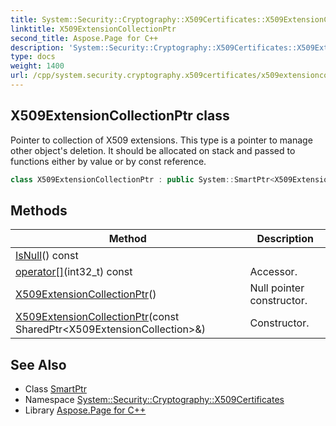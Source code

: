 ```yaml
---
title: System::Security::Cryptography::X509Certificates::X509ExtensionCollectionPtr class
linktitle: X509ExtensionCollectionPtr
second_title: Aspose.Page for C++
description: 'System::Security::Cryptography::X509Certificates::X509ExtensionCollectionPtr class. Pointer to collection of X509 extensions. This type is a pointer to manage other object''s deletion. It should be allocated on stack and passed to functions either by value or by const reference in C++.'
type: docs
weight: 1400
url: /cpp/system.security.cryptography.x509certificates/x509extensioncollectionptr/
---
```

## X509ExtensionCollectionPtr class


Pointer to collection of X509 extensions. This type is a pointer to manage other object's deletion. It should be allocated on stack and passed to functions either by value or by const reference.

```cpp
class X509ExtensionCollectionPtr : public System::SmartPtr<X509ExtensionCollection>
```

## Methods

| Method | Description |
| --- | --- |
| [IsNull](./isnull/)() const |  |
| [operator[]](./operator[]/)(int32_t) const | Accessor. |
| [X509ExtensionCollectionPtr](./x509extensioncollectionptr/)() | Null pointer constructor. |
| [X509ExtensionCollectionPtr](./x509extensioncollectionptr/)(const SharedPtr\<X509ExtensionCollection\>\&) | Constructor. |
## See Also

* Class [SmartPtr](../../system/smartptr/)
* Namespace [System::Security::Cryptography::X509Certificates](../)
* Library [Aspose.Page for C++](../../)
